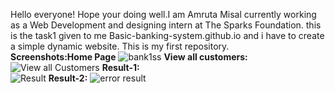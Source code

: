 Hello everyone! Hope your doing well.I am Amruta Misal currently working as a Web Development and designing intern at The Sparks Foundation.
this is the task1 given to me Basic-banking-system.github.io and i have to create a simple dynamic website.
This is my first repository.  
**Screenshots:Home Page**
![bank1ss](https://user-images.githubusercontent.com/79842525/126741533-7f8c9400-7a7b-47a3-9884-108d9c93c994.png) 
**View all customers:**
![View all Customers](https://user-images.githubusercontent.com/79842525/126746877-35bcd456-4b3b-4d22-8e7f-ba3680f9548b.png)
**Result-1:**  
![Result](https://user-images.githubusercontent.com/79842525/126747196-f7f273f8-480e-46f5-ab59-f5ce4778ee97.png)
**Result-2:**
![error result](https://user-images.githubusercontent.com/79842525/126747219-bde008bc-8f3c-47f1-b42a-292a88acdc07.png)



